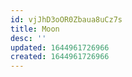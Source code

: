 ```yaml
---
id: vjJhD3oOR0Zbaua8uCz7s
title: Moon
desc: ''
updated: 1644961726966
created: 1644961726966
---
```


